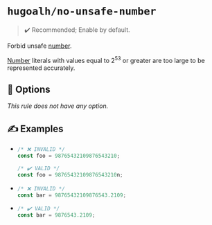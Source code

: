 # `hugoalh/no-unsafe-number`

> ✔️ Recommended; Enable by default.

Forbid unsafe [number][ecmascript-number].

[Number][ecmascript-number] literals with values equal to 2<sup>53</sup> or greater are too large to be represented accurately.

## 🔧 Options

*This rule does not have any option.*

## ✍️ Examples

- ```ts
  /* ❌ INVALID */
  const foo = 98765432109876543210;

  /* ✔️ VALID */
  const foo = 98765432109876543210n;
  ```
- ```ts
  /* ❌ INVALID */
  const bar = 98765432109876543.2109;
  ```
- ```ts
  /* ✔️ VALID */
  const bar = 9876543.2109;
  ```

[ecmascript-number]: https://developer.mozilla.org/en-US/docs/Web/JavaScript/Reference/Global_Objects/Number
